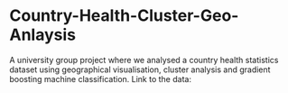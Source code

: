 # Country-Health-Cluster-Geo-Anlaysis
A university group project where we analysed a country health statistics dataset using geographical visualisation, cluster analysis and gradient boosting machine classification. Link to the data:
